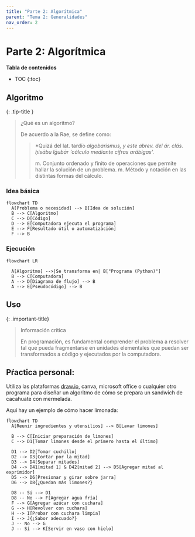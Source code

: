 ```yaml
---
title: "Parte 2: Algorítmica"
parent: "Tema 2: Generalidades"
nav_order: 2
---
```


# Parte 2: Algorítmica

**Tabla de contenidos**
* TOC
{:toc}

## Algoritmo

{: .tip-title }
> ¿Qué es un algoritmo?
>
> De acuerdo a la Rae, se define como:
>> *Quizá del lat. tardío *algobarismus, y este abrev. del ár. clás. ḥisābu lḡubār 'cálculo mediante cifras arábigas'.*
>>
>> m. Conjunto ordenado y finito de operaciones que permite hallar la solución de un problema.
    m. Método y notación en las distintas formas del cálculo.

### Idea básica

```mermaid
flowchart TD
  A[Problema o necesidad] --> B[Idea de solución]
  B --> C[Algoritmo]
  C --> D[Código]
  D --> E[Computadora ejecuta el programa]
  E --> F[Resultado útil o automatización]
  F --> B
```
### Ejecución
```mermaid
flowchart LR

  A[Algoritmo] -->|Se transforma en| B["Programa (Python)"]
  B --> C[Computadora]
  A --> D[Diagrama de flujo] --> B
  A --> E[Pseudocódigo] --> B
```

## Uso

{: .important-title}
> Información crítica
> 
> En programación, es fundamental comprender el problema a resolver tal que pueda fragmentarse en unidades elementales que puedan ser transformados a código y ejecutados por la computadora.

## Pŕactica personal:

Utiliza las plataformas [draw.io](https://draw.io), canva, microsoft office o cualquier otro programa para diseñar un algoritmo de cómo se prepara un sandwich de cacahuate con mermelada. 

Aquí hay un ejemplo de cómo hacer limonada:

```mermaid
flowchart TD
  A[Reunir ingredientes y utensilios] --> B[Lavar limones]

  B --> C[Iniciar preparación de limones]
  C --> D1[Tomar limones desde el primero hasta el último]

  D1 --> D2[Tomar cuchillo]
  D2 --> D3[Cortar por la mitad]
  D3 --> D4[Separar mitades]
  D4 --> D41[mitad 1] & D42[mitad 2] --> D5[Agregar mitad al exprimidor]
  D5 --> D6[Presionar y girar sobre jarra]
  D6 --> D8{¿Quedan más limones?}

  D8 -- Sí --> D1
  D8 -- No --> F[Agregar agua fría]
  F --> G[Agregar azúcar con cuchara]
  G --> H[Revolver con cuchara]
  H --> I[Probar con cuchara limpia]
  I --> J{¿Sabor adecuado?}
  J -- No --> G
  J -- Sí --> K[Servir en vaso con hielo]

```